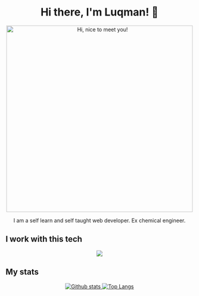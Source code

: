 <h1 align="center">Hi there, I'm Luqman! 👋</h1>
<p align="center">
<img src="https://media.giphy.com/media/3Q2hJ4FLN1UvS/giphy.gif" width=500px title="Hi, nice to meet you!">
</p>
<p align="center">I am a self learn and self taught web developer. Ex chemical engineer.</p>

## I work with this tech
<p align="center">
  <a href="#">
    <img src="https://skillicons.dev/icons?i=html,css,js,react alt="HTML, CSS, JavaScript, React" />
  </a>
</p>

## My stats
<p align="center"><a href="#">
    <img src="https://github-readme-stats.vercel.app/api?username=luhamoza&theme=onedark&show_icons=true&hide_rank=true&custom_title=Stats&count_private=true&hide_border=true&hide=issues&line_height=24&bg_color=0d1117" alt="Github stats" />
    <img src="https://github-readme-stats.vercel.app/api/top-langs/?username=luhamoza&layout=compact&theme=onedark&count_private=true&hide_border=true&bg_color=0d1117" alt="Top Langs">
</a></p>

